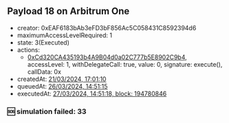 ## Payload 18 on Arbitrum One

- creator: 0xEAF6183bAb3eFD3bF856Ac5C058431C8592394d6
- maximumAccessLevelRequired: 1
- state: 3(Executed)
- actions:
  - [0xCd320CA435193b4A9B04d0a02C777b5E8902C9b4](https://arbiscan.io/tx/0xCd320CA435193b4A9B04d0a02C777b5E8902C9b4), accessLevel: 1, withDelegateCall: true, value: 0, signature: execute(), callData: 0x
- createdAt: [21/03/2024, 17:01:10](https://arbiscan.io/tx/0x0c32f747fbfc87d7363af40ffba1d76cf745e0762003e183d6d6c9a49d887b75)
- queuedAt: [26/03/2024, 14:51:15](https://arbiscan.io/tx/0x78a692a980de34f73c3fafe6a03ee248b610cbb0ab2951b430a6b7b4c2c35b88)
- executedAt: [27/03/2024, 14:51:18, block: 194780846](https://arbiscan.io/tx/0x24923d42886dd5305877a03778a79a24039f41166c1b9da9429e35a2b3673369)

### :sos: simulation failed: 33
